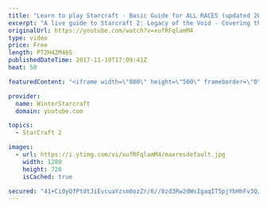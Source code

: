 ```yaml
---
title: "Learn to play Starcraft - Basic Guide for ALL RACES (updated 2017)"
excerpt: "A live guide to Starcraft 2: Legacy of the Void - Covering the basics and build orders for all of the races, and covering the important decisions to be made early in the game.  Not a step by step guide but a demonstration once you have the very basics of the units and races!"
originalUrl: https://youtube.com/watch?v=xufRFqlamM4
type: video
price: Free
length: PT2H42M46S
publishedDateTime: 2017-11-19T17:09:41Z
heat: 50

featuredContent: "<iframe width=\"800\" height=\"500\" frameborder=\"0\" src=\"https://www.youtube.com/embed/xufRFqlamM4\" allow=\"accelerometer; autoplay; encrypted-media; gyroscope; picture-in-picture\" allowfullscreen></iframe>"

provider:
  name: WinterStarcraft
  domain: youtube.com

topics:
  - StarCraft 2

images:
  - url: https://i.ytimg.com/vi/xufRFqlamM4/maxresdefault.jpg
    width: 1280
    height: 720
    isCached: true

secured: "41+Ci0yQfPtdtJiEvcuaYzsm0ozZr/6//8zd3Rw2dWsIgaqIT5pjYbHhFv3Q/pcOsun5RGe2GcplYHSR7QSTdi7shFtAiVcQmnbKnzsEnwvlKRhpwpNuR16Z8zgUw01KmMaqawuLcXUHWxAI3qgjjLBzppWxLYzGSJR0bmb+u14gONj0yYEobf2FdSdEwGjbcIpOPQHytM8XNqO64RpHSaSl+jOdsYuSYx+Va8YgSQ7rXMmW2e5Fdd7ozFVtWl6LkXhL7CbThhtkEyFRhq/9gC1ZgzuJYwSUFeGYP7VKAbxaduaK4yTOD1TsgUY59HYcsoIjcbmE7YrBLTtT3WLDK6yX5hiwCmJ8QGpJuZqP2WgeHd2w2k5ZheXt4uOs3YVu17/vHqThfj5nzcZAMyXLJU+Xn41zfPFWtsO6zV6elng4vhgY/Xa407CG97YPTms1;RU1sMixLNBVD0nwH14Yf3Q=="
---
```



